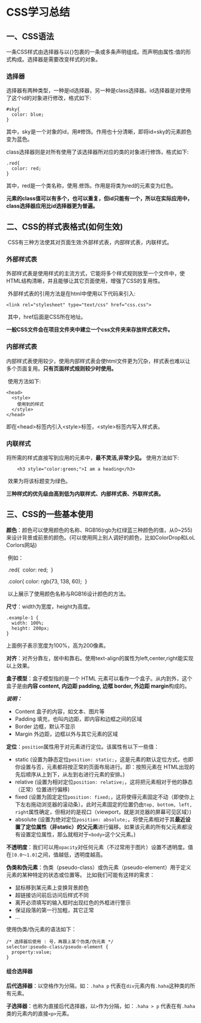 # CSS学习总结

## 	一、CSS语法

​		一条CSS样式由选择器与以{}包裹的一条或多条声明组成。而声明由属性:值的形式构成。选择器是需要改变样式的对象。

### 	选择器

​		选择器有两种类型，一种是id选择器，另一种是class选择器。id选择器是对使用了这个id的对象进行修改，格式如下:

```
#sky{
  color: blue;
}
```

​		其中，sky是一个对象的id，用#修饰。作用也十分清晰，即将id=sky的元素颜色变为蓝色。

​		class选择器则是对所有使用了该选择器所对应的类的对象进行修饰，格式如下:

```
.red{
  color: red;
}
```

​		其中，red是一个类名称，使用.修饰。作用是将类为red的元素变为红色。

​		**元素的class值可以有多个，也可以重复，但id只能有一个，所以在实际应用中，class选择器应用比id选择器更为普遍。**

## 二、CSS的样式表格式(如何生效)

​		CSS有三种方法使其对页面生效:外部样式表，内部样式表，内联样式。

### 外部样式表

​		外部样式表是使用样式的主流方式，它能将多个样式规则放至一个文件中，使HTML结构清晰，并且能够让其它页面使用，增强了CSS的复用性。

​		外部样式表的引用方法是在html中使用以下代码来引入:

```
<link rel="stylesheet" type="text/css" href="css.css">
```

​		其中，href后面是CSS所在地址。

​		**一般CSS文件会在项目文件夹中建立一个css文件夹来存放样式表文件。**

### 内部样式表

​		内部样式表使用较少，使用内部样式表会使html文件更为冗杂，样式表也难以让多个页面复用。**只有页面样式规则较少时使用。**

​	使用方法如下:

```
<head>
  <style>
	使用到的样式
  </style>
</head>
```

​	即在\<head>标签内引入\<style>标签，\<style>标签内写入样式表。

### 内联样式

​		将所需的样式直接写到应用的元素中，**最不灵活,非常少见。**
使用方法如下:

```
	<h3 style="color:green;">I am a heading</h3>
```

​		效果为将该标题变为绿色。



**三种样式的优先级由高到低为内联样式、内部样式表、外联样式表。**

## 三、CSS的一些基本使用

**颜色**：颜色可以使用颜色的名称、RGB16(rgb为红绿蓝三种颜色的值，从0~255)来设计背景或前景的颜色。(可以使用网上别人调好的颜色，比如ColorDrop和LoL Corlors网站)

​	例如：

​	.red{
​		  color: red;
​	}

​	.color{																																					       		color: rgb(73, 138, 60);
​	}

​	以上展示了使用颜色名称与RGB16设计颜色的方法。

**尺寸**：width为宽度，height为高度。

```
.example-1 {
  width: 100%;
  height: 200px;
}
```

上面例子表示宽度为100%，高为200像素。

**对齐**：对齐分靠左，居中和靠右。使用text-align的属性为left,center,right能实现以上效果。

**盒子模型**：盒子模型指的是一个 HTML 元素可以看作一个盒子。从内到外，这个盒子是由**内容 content, 内边距 padding, 边框 border, 外边距 margin**构成的。

***说明：***

-  Content 盒子的内容，如文本、图片等
- Padding 填充，也叫内边距，即内容和边框之间的区域
- Border 边框，默认不显示
- Margin 外边距，边框以外与其它元素的区域

**定位**：`position`属性用于对元素进行定位。该属性有以下一些值：

- static (设置为静态定位`position: static;`，这是元素的默认定位方式，也即你设置与否，元素都将按正常的页面布局进行。即：按照元素在 HTML出现的先后顺序从上到下，从左到右进行元素的安排。)
- relative (设置为相对定位`position: relative;`，这将把元素相对于他的静态（正常）位置进行偏移)
- fixed (设置为固定定位`position: fixed;`，这将使得元素固定不动（即使你上下左右拖动浏览器的滚动条）。此时元素固定的位置仍由`top, bottom, left, right`属性确定，但相对的是视口（viewport，就是浏览器的屏幕可见区域）)
- absolute (设置为绝对定位`position: absolute;`，将使元素相对于其**最近设置了定位属性（非static）的父元素**进行偏移。如果该元素的所有父元素都没有设置定位属性，那么就相对于`<body>`这个父元素。)

**不透明度**：我们可以用`opacity`对任何元素（不过常用于图片）设置不透明度。值在`[0.0～1.0]`之间，值越低，透明度越高。

**伪类和伪元素**：伪类（pseudo-class）或伪元素（pseudo-element）用于定义元素的某种特定的状态或位置等。
比如我们可能有这样的需求：

- 鼠标移到某元素上变换背景颜色
- 超链接访问前后访问后样式不同
- 离开必须填写的输入框时出现红色的外框进行警示
- 保证段落的第一行加粗，其它正常
- ...

使用伪类/伪元素的语法如下：

```
/* 选择器后使用 : 号，再跟上某个伪类/伪元素 */
selector:pseudo-class/pseudo-element {
  property:value;
}
```



#### **组合选择器**

**后代选择器**：以空格作为分隔，如：`.haha p` 代表在`div`元素内有`.haha`这种类的所有元素。

**子选择器**：也称为直接后代选择器，以`>`作为分隔，如：`.haha > p` 代表在有`.haha`类的元素内的直接`<p>`元素。

